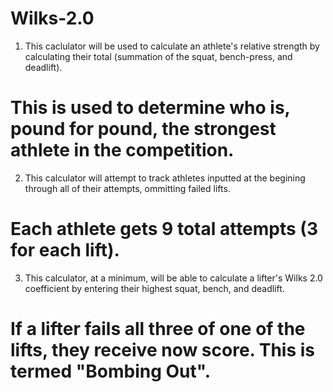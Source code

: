 # Wilks-2.0
1. This caclulator will be used to calculate an athlete's relative strength by calculating their total (summation of the squat, bench-press, and deadlift).
# This is used to determine who is, pound for pound, the strongest athlete in the competition.
2. This calculator will attempt to track athletes inputted at the begining through all of their attempts, ommitting failed lifts.
# Each athlete gets 9 total attempts (3 for each lift).
3. This calculator, at a minimum, will be able to calculate a lifter's Wilks 2.0 coefficient by entering their highest squat, bench, and deadlift.
# If a lifter fails all three of one of the lifts, they receive now score. This is termed "Bombing Out".